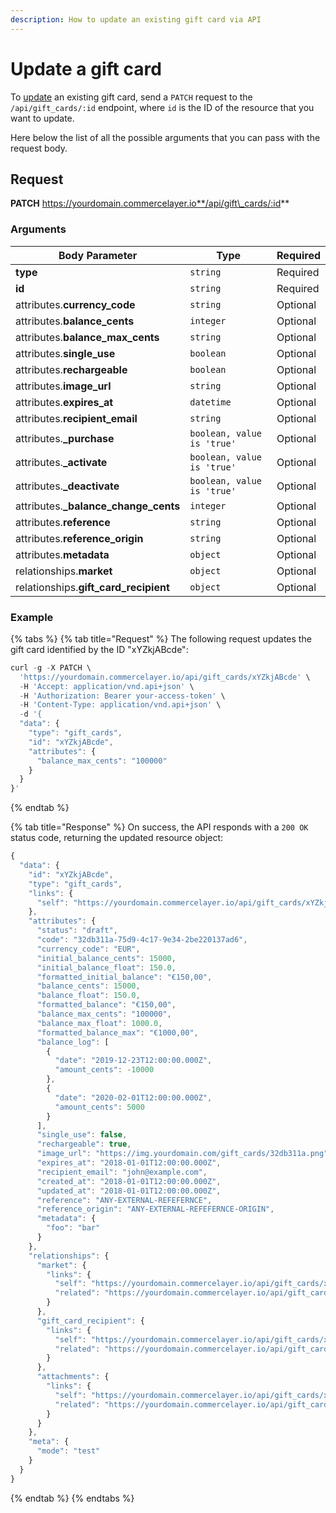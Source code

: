 ```yaml
---
description: How to update an existing gift card via API
---
```


# Update a gift card

To [update](https://docs.commercelayer.io/developers/updating-resources) an existing gift card, send a `PATCH` request to the `/api/gift_cards/:id` endpoint, where `id` is the ID of the resource that you want to update.

Here below the list of all the possible arguments that you can pass with the request body.

## Request

**PATCH** https://yourdomain.commercelayer.io**/api/gift\_cards/:id**

### Arguments

| Body Parameter                          | Type                       | Required |
| --------------------------------------- | -------------------------- | -------- |
| **type**                                | `string`                   | Required |
| **id**                                  | `string`                   | Required |
| attributes.**currency\_code**           | `string`                   | Optional |
| attributes.**balance\_cents**           | `integer`                  | Optional |
| attributes.**balance\_max\_cents**      | `string`                   | Optional |
| attributes.**single\_use**              | `boolean`                  | Optional |
| attributes.**rechargeable**             | `boolean`                  | Optional |
| attributes.**image\_url**               | `string`                   | Optional |
| attributes.**expires\_at**              | `datetime`                 | Optional |
| attributes.**recipient\_email**         | `string`                   | Optional |
| attributes.**\_purchase**               | `boolean, value is 'true'` | Optional |
| attributes.**\_activate**               | `boolean, value is 'true'` | Optional |
| attributes.**\_deactivate**             | `boolean, value is 'true'` | Optional |
| attributes.**\_balance\_change\_cents** | `integer`                  | Optional |
| attributes.**reference**                | `string`                   | Optional |
| attributes.**reference\_origin**        | `string`                   | Optional |
| attributes.**metadata**                 | `object`                   | Optional |
| relationships.**market**                | `object`                   | Optional |
| relationships.**gift\_card\_recipient** | `object`                   | Optional |

### Example

{% tabs %}
{% tab title="Request" %}
The following request updates the gift card identified by the ID "xYZkjABcde":

```javascript
curl -g -X PATCH \
  'https://yourdomain.commercelayer.io/api/gift_cards/xYZkjABcde' \
  -H 'Accept: application/vnd.api+json' \
  -H 'Authorization: Bearer your-access-token' \
  -H 'Content-Type: application/vnd.api+json' \
  -d '{
  "data": {
    "type": "gift_cards",
    "id": "xYZkjABcde",
    "attributes": {
      "balance_max_cents": "100000"
    }
  }
}'
```
{% endtab %}

{% tab title="Response" %}
On success, the API responds with a `200 OK` status code, returning the updated resource object:

```javascript
{
  "data": {
    "id": "xYZkjABcde",
    "type": "gift_cards",
    "links": {
      "self": "https://yourdomain.commercelayer.io/api/gift_cards/xYZkjABcde"
    },
    "attributes": {
      "status": "draft",
      "code": "32db311a-75d9-4c17-9e34-2be220137ad6",
      "currency_code": "EUR",
      "initial_balance_cents": 15000,
      "initial_balance_float": 150.0,
      "formatted_initial_balance": "€150,00",
      "balance_cents": 15000,
      "balance_float": 150.0,
      "formatted_balance": "€150,00",
      "balance_max_cents": "100000",
      "balance_max_float": 1000.0,
      "formatted_balance_max": "€1000,00",
      "balance_log": [
        {
          "date": "2019-12-23T12:00:00.000Z",
          "amount_cents": -10000
        },
        {
          "date": "2020-02-01T12:00:00.000Z",
          "amount_cents": 5000
        }
      ],
      "single_use": false,
      "rechargeable": true,
      "image_url": "https://img.yourdomain.com/gift_cards/32db311a.png",
      "expires_at": "2018-01-01T12:00:00.000Z",
      "recipient_email": "john@example.com",
      "created_at": "2018-01-01T12:00:00.000Z",
      "updated_at": "2018-01-01T12:00:00.000Z",
      "reference": "ANY-EXTERNAL-REFEFERNCE",
      "reference_origin": "ANY-EXTERNAL-REFEFERNCE-ORIGIN",
      "metadata": {
        "foo": "bar"
      }
    },
    "relationships": {
      "market": {
        "links": {
          "self": "https://yourdomain.commercelayer.io/api/gift_cards/xYZkjABcde/relationships/market",
          "related": "https://yourdomain.commercelayer.io/api/gift_cards/xYZkjABcde/market"
        }
      },
      "gift_card_recipient": {
        "links": {
          "self": "https://yourdomain.commercelayer.io/api/gift_cards/xYZkjABcde/relationships/gift_card_recipient",
          "related": "https://yourdomain.commercelayer.io/api/gift_cards/xYZkjABcde/gift_card_recipient"
        }
      },
      "attachments": {
        "links": {
          "self": "https://yourdomain.commercelayer.io/api/gift_cards/xYZkjABcde/relationships/attachments",
          "related": "https://yourdomain.commercelayer.io/api/gift_cards/xYZkjABcde/attachments"
        }
      }
    },
    "meta": {
      "mode": "test"
    }
  }
}
```
{% endtab %}
{% endtabs %}
